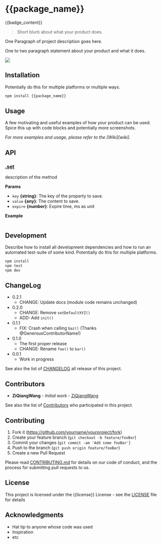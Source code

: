 # {{package_name}}

{{badge_content}}

> Short blurb about what your product does.

One Paragraph of project description goes here.

One to two paragraph statement about your product and what it does.

![](demo.png)

## Installation

Potentially do this for multiple platforms or multiple ways.

```sh
npm install {{package_name}}
```

## Usage

A few motivating and useful examples of how your product can be used. Spice this up with code blocks and potentially more screenshots.

_For more examples and usage, please refer to the [Wiki][wiki]._

## API

### [.set](src/index.js#L20)

description of the method

**Params**

- `key` **{string}**: The key of the property to save.
- `value` **{any}**: The content to save.
- `expire` **{number}**: Expire time, ms as unit

**Example**

```

```

## Development

Describe how to install all development dependencies and how to run an automated test-suite of some kind. Potentially do this for multiple platforms.

```sh
npm install
npm test
npm dev
```

## ChangeLog

- 0.2.1
  - CHANGE: Update docs (module code remains unchanged)
- 0.2.0
  - CHANGE: Remove `setDefaultXYZ()`
  - ADD: Add `init()`
- 0.1.1
  - FIX: Crash when calling `baz()` (Thanks @GenerousContributorName!)
- 0.1.0
  - The first proper release
  - CHANGE: Rename `foo()` to `bar()`
- 0.0.1
  - Work in progress

See also the list of [CHANGELOG](CHANGELOG) all release of this project.

## Contributors

- **ZiQiangWang** - _Initial work_ - [ZiQiangWang](https://github.com/ZiQiangWang)

See also the list of [Contributors](CONTRIBUTORS) who participated in this project.

## Contributing

1. Fork it (<https://github.com/yourname/yourproject/fork>)
2. Create your feature branch (`git checkout -b feature/fooBar`)
3. Commit your changes (`git commit -am 'Add some fooBar'`)
4. Push to the branch (`git push origin feature/fooBar`)
5. Create a new Pull Request

Please read [CONTRIBUTING.md](CONTRIBUTING.md) for details on our code of conduct, and the process for submitting pull requests to us.

## License

This project is licensed under the {{license}} License - see the [LICENSE](LICENSE) file for details

## Acknowledgments

- Hat tip to anyone whose code was used
- Inspiration
- etc
